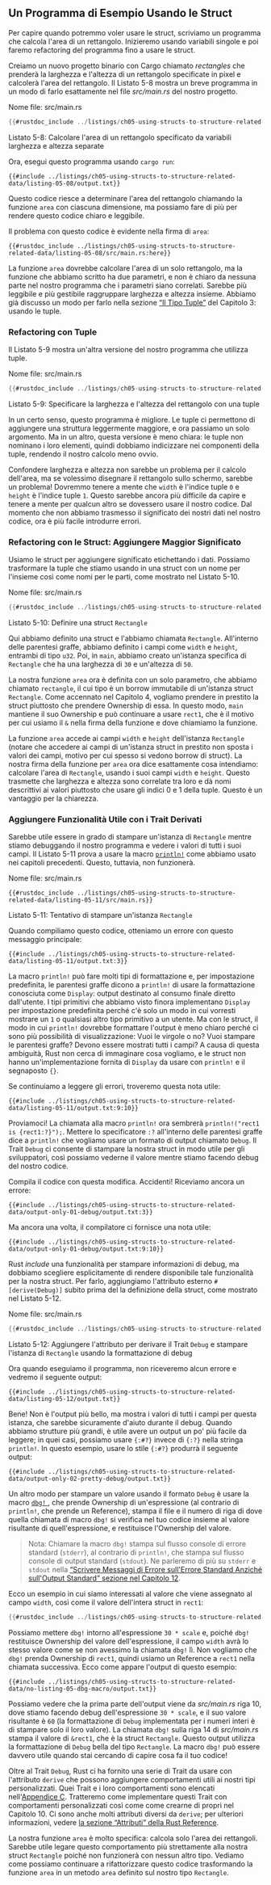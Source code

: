 ## Un Programma di Esempio Usando le Struct

Per capire quando potremmo voler usare le struct, scriviamo un programma che
calcola l'area di un rettangolo. Inizieremo usando variabili singole e poi faremo refactoring del programma fino a usare le struct.

Creiamo un nuovo progetto binario con Cargo chiamato *rectangles* che prenderà
la larghezza e l'altezza di un rettangolo specificate in pixel e calcolerà l'area
del rettangolo. Il Listato 5-8 mostra un breve programma in un modo di farlo
esattamente nel file *src/main.rs* del nostro progetto.

<span class="filename">Nome file: src/main.rs</span>

```rust
{{#rustdoc_include ../listings/ch05-using-structs-to-structure-related-data/listing-05-08/src/main.rs:all}}
```

<span class="caption">Listato 5-8: Calcolare l'area di un rettangolo
specificato da variabili larghezza e altezza separate</span>

Ora, esegui questo programma usando `cargo run`:

```console
{{#include ../listings/ch05-using-structs-to-structure-related-data/listing-05-08/output.txt}}
```

Questo codice riesce a determinare l'area del rettangolo chiamando la
funzione `area` con ciascuna dimensione, ma possiamo fare di più per rendere
questo codice chiaro e leggibile.

Il problema con questo codice è evidente nella firma di `area`:

```rust,ignore
{{#rustdoc_include ../listings/ch05-using-structs-to-structure-related-data/listing-05-08/src/main.rs:here}}
```

La funzione `area` dovrebbe calcolare l'area di un solo rettangolo, ma la
funzione che abbiamo scritto ha due parametri, e non è chiaro da nessuna parte nel
nostro programma che i parametri siano correlati. Sarebbe più leggibile e più
gestibile raggruppare larghezza e altezza insieme. Abbiamo già discusso un modo
per farlo nella sezione [“Il Tipo Tuple”][the-tuple-type]<!-- ignore --> del Capitolo 3: usando le tuple.

### Refactoring con Tuple

Il Listato 5-9 mostra un'altra versione del nostro programma che utilizza tuple.

<span class="filename">Nome file: src/main.rs</span>

```rust
{{#rustdoc_include ../listings/ch05-using-structs-to-structure-related-data/listing-05-09/src/main.rs}}
```

<span class="caption">Listato 5-9: Specificare la larghezza e l'altezza del
rettangolo con una tuple</span>

In un certo senso, questo programma è migliore. Le tuple ci permettono di aggiungere una struttura leggermente maggiore, e ora passiamo un solo argomento. Ma in un altro, questa versione è meno chiara: le tuple non nominano i loro elementi, quindi dobbiamo indicizzare nei componenti della tuple, rendendo il nostro calcolo meno ovvio.

Confondere larghezza e altezza non sarebbe un problema per il calcolo dell'area, ma se volessimo disegnare il rettangolo sullo schermo, sarebbe un problema! Dovremmo tenere a mente che `width` è l'indice tuple `0` e `height` è l'indice tuple `1`. Questo sarebbe ancora più difficile da capire e tenere a mente per qualcun altro se dovessero usare il nostro codice. Dal momento che non abbiamo trasmesso il significato dei nostri dati nel nostro codice, ora è più facile introdurre errori.

### Refactoring con le Struct: Aggiungere Maggior Significato

Usiamo le struct per aggiungere significato etichettando i dati. Possiamo trasformare la tuple che stiamo usando in una struct con un nome per l'insieme così come nomi per le parti, come mostrato nel Listato 5-10.

<span class="filename">Nome file: src/main.rs</span>

```rust
{{#rustdoc_include ../listings/ch05-using-structs-to-structure-related-data/listing-05-10/src/main.rs}}
```

<span class="caption">Listato 5-10: Definire una struct `Rectangle`</span>

Qui abbiamo definito una struct e l'abbiamo chiamata `Rectangle`. All'interno delle parentesi graffe, abbiamo definito i campi come `width` e `height`, entrambi di tipo `u32`. Poi, in `main`, abbiamo creato un'istanza specifica di `Rectangle` che ha una larghezza di `30` e un'altezza di `50`.

La nostra funzione `area` ora è definita con un solo parametro, che abbiamo chiamato
`rectangle`, il cui tipo è un borrow immutabile di un'istanza struct `Rectangle`.
Come accennato nel Capitolo 4, vogliamo prendere in prestito la struct piuttosto che
prendere Ownership di essa. In questo modo, `main` mantiene il suo Ownership e può continuare
a usare `rect1`, che è il motivo per cui usiamo il `&` nella firma della funzione e
dove chiamiamo la funzione.

La funzione `area` accede ai campi `width` e `height` dell'istanza `Rectangle`
(notare che accedere ai campi di un'istanza struct in prestito non
sposta i valori dei campi, motivo per cui spesso si vedono borrow di struct). La nostra
firma della funzione per `area` ora dice esattamente cosa intendiamo: calcolare l'area
di `Rectangle`, usando i suoi campi `width` e `height`. Questo trasmette che
larghezza e altezza sono correlate tra loro e dà nomi descrittivi ai
valori piuttosto che usare gli indici 0 e 1 della tuple. Questo è un vantaggio
per la chiarezza.

### Aggiungere Funzionalità Utile con i Trait Derivati

Sarebbe utile essere in grado di stampare un'istanza di `Rectangle` mentre stiamo
debuggando il nostro programma e vedere i valori di tutti i suoi campi. Il Listato 5-11
prova a usare la macro [`println!`][println]<!-- ignore --> come abbiamo usato nei
capitoli precedenti. Questo, tuttavia, non funzionerà.

<span class="filename">Nome file: src/main.rs</span>

```rust,ignore,does_not_compile
{{#rustdoc_include ../listings/ch05-using-structs-to-structure-related-data/listing-05-11/src/main.rs}}
```

<span class="caption">Listato 5-11: Tentativo di stampare un'istanza `Rectangle`</span>

Quando compiliamo questo codice, otteniamo un errore con questo messaggio principale:

```text
{{#include ../listings/ch05-using-structs-to-structure-related-data/listing-05-11/output.txt:3}}
```

La macro `println!` può fare molti tipi di formattazione e, per impostazione predefinita, le
parentesi graffe dicono a `println!` di usare la formattazione conosciuta come `Display`:
output destinato al consumo finale diretto dall'utente. I tipi primitivi che abbiamo visto finora
implementano `Display` per impostazione predefinita perché c'è solo un modo in cui vorresti mostrare
un `1` o qualsiasi altro tipo primitivo a un utente. Ma con le struct, il modo
in cui `println!` dovrebbe formattare l'output è meno chiaro perché ci sono più
possibilità di visualizzazione: Vuoi le virgole o no? Vuoi stampare
le parentesi graffe? Devono essere mostrati tutti i campi? A causa di questa ambiguità, Rust
non cerca di immaginare cosa vogliamo, e le struct non hanno un'implementazione
fornita di `Display` da usare con `println!` e il segnaposto `{}`.

Se continuiamo a leggere gli errori, troveremo questa nota utile:

```text
{{#include ../listings/ch05-using-structs-to-structure-related-data/listing-05-11/output.txt:9:10}}
```

Proviamoci! La chiamata alla macro `println!` ora sembrerà `println!("rect1 is
{rect1:?}");`. Mettere lo specificatore `:?` all'interno delle parentesi graffe dice a
`println!` che vogliamo usare un formato di output chiamato `Debug`. Il Trait `Debug`
ci consente di stampare la nostra struct in modo utile per gli sviluppatori, così possiamo
vederne il valore mentre stiamo facendo debug del nostro codice.

Compila il codice con questa modifica. Accidenti! Riceviamo ancora un errore:

```text
{{#include ../listings/ch05-using-structs-to-structure-related-data/output-only-01-debug/output.txt:3}}
```

Ma ancora una volta, il compilatore ci fornisce una nota utile:

```text
{{#include ../listings/ch05-using-structs-to-structure-related-data/output-only-01-debug/output.txt:9:10}}
```

Rust *include* una funzionalità per stampare informazioni di debug, ma dobbiamo
scegliere esplicitamente di rendere disponibile tale funzionalità per la nostra struct.
Per farlo, aggiungiamo l'attributo esterno `#[derive(Debug)]` subito prima del
la definizione della struct, come mostrato nel Listato 5-12.

<span class="filename">Nome file: src/main.rs</span>

```rust
{{#rustdoc_include ../listings/ch05-using-structs-to-structure-related-data/listing-05-12/src/main.rs}}
```

<span class="caption">Listato 5-12: Aggiungere l'attributo per derivare il Trait
`Debug` e stampare l'istanza di `Rectangle` usando la formattazione di debug</span>

Ora quando eseguiamo il programma, non riceveremo alcun errore e vedremo il
seguente output:

```console
{{#include ../listings/ch05-using-structs-to-structure-related-data/listing-05-12/output.txt}}
```

Bene! Non è l'output più bello, ma mostra i valori di tutti i campi
per questa istanza, che sarebbe sicuramente d'aiuto durante il debug. Quando abbiamo
strutture più grandi, è utile avere un output un po' più facile
da leggere; in quei casi, possiamo usare `{:#?}` invece di `{:?}` nella stringa
`println!`. In questo esempio, usare lo stile `{:#?}` produrrà il seguente output:

```console
{{#include ../listings/ch05-using-structs-to-structure-related-data/output-only-02-pretty-debug/output.txt}}
```

Un altro modo per stampare un valore usando il formato `Debug` è usare la macro [`dbg!`
][dbg]<!-- ignore -->, che prende Ownership di un'espressione (al contrario di
`println!`, che prende un Reference), stampa il file e il numero di riga di
dove quella chiamata di macro `dbg!` si verifica nel tuo codice insieme al valore risultante
di quell'espressione, e restituisce l'Ownership del valore.

> Nota: Chiamare la macro `dbg!` stampa sul flusso console di errore standard
> (`stderr`), al contrario di `println!`, che stampa sul flusso console di output standard (`stdout`).
> Ne parleremo di più su `stderr` e `stdout` nella
> [“Scrivere Messaggi di Errore sull'Errore Standard Anziché sull'Output Standard”
> sezione nel Capitolo 12][err]<!-- ignore -->.

Ecco un esempio in cui siamo interessati al valore che viene assegnato al
campo `width`, così come il valore dell'intera struct in `rect1`:

```rust
{{#rustdoc_include ../listings/ch05-using-structs-to-structure-related-data/no-listing-05-dbg-macro/src/main.rs}}
```

Possiamo mettere `dbg!` intorno all'espressione `30 * scale` e, poiché `dbg!`
restituisce Ownership del valore dell'espressione, il campo `width` avrà lo
stesso valore come se non avessimo la chiamata `dbg!` lì. Non vogliamo che `dbg!`
prenda Ownership di `rect1`, quindi usiamo un Reference a `rect1` nella chiamata
successiva. Ecco come appare l'output di questo esempio:

```console
{{#include ../listings/ch05-using-structs-to-structure-related-data/no-listing-05-dbg-macro/output.txt}}
```

Possiamo vedere che la prima parte dell'output viene da *src/main.rs* riga 10, dove stiamo
facendo debug dell'espressione `30 * scale`, e il suo valore risultante è `60` (la
formattazione di `Debug` implementata per i numeri interi è di stampare solo il loro valore). La
chiamata `dbg!` sulla riga 14 di *src/main.rs* stampa il valore di `&rect1`, che è
la struct `Rectangle`. Questo output utilizza la formattazione di `Debug` bella del
tipo `Rectangle`. La macro `dbg!` può essere davvero utile quando stai cercando di
capire cosa fa il tuo codice!

Oltre al Trait `Debug`, Rust ci ha fornito una serie di Trait da
usare con l'attributo `derive` che possono aggiungere comportamenti utili ai nostri tipi
personalizzati. Quei Trait e i loro comportamenti sono elencati nell'[Appendice C][app-c]<!--
ignore -->. Tratteremo come implementare questi Trait con comportamenti personalizzati così
come come crearne di propri nel Capitolo 10. Ci sono anche molti
attributi diversi da `derive`; per ulteriori informazioni, vedere
[la sezione “Attributi” della Rust Reference][attributes].

La nostra funzione `area` è molto specifica: calcola solo l'area dei rettangoli.
Sarebbe utile legare questo comportamento più strettamente alla nostra struct `Rectangle`
poiché non funzionerà con nessun altro tipo. Vediamo come possiamo continuare a
rifattorizzare questo codice trasformando la funzione `area` in un metodo `area`
definito sul nostro tipo `Rectangle`.

[the-tuple-type]: ch03-02-data-types.html#the-tuple-type
[app-c]: appendix-03-derivable-traits.md
[println]: ../std/macro.println.html
[dbg]: ../std/macro.dbg.html
[err]: ch12-06-writing-to-stderr-instead-of-stdout.html
[attributes]: ../reference/attributes.html

